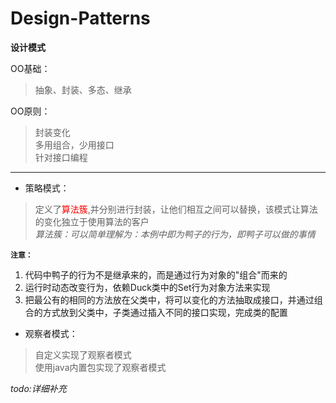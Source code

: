 # Design-Patterns
**设计模式**

OO基础：
> 抽象、封装、多态、继承

OO原则：
>封装变化  
>多用组合，少用接口  
>针对接口编程

---

+ 策略模式：
>定义了<font color="red">算法簇</font>,并分别进行封装，让他们相互之间可以替换，该模式让算法的变化独立于使用算法的客户  
>*算法簇：可以简单理解为：本例中即为鸭子的行为，即鸭子可以做的事情*

**`注意：`** 
1. 代码中鸭子的行为不是继承来的，而是通过行为对象的"组合"而来的  
2. 运行时动态改变行为，依赖Duck类中的Set行为对象方法来实现
3. 把最公有的相同的方法放在父类中，将可以变化的方法抽取成接口，并通过组合的方式放到父类中，子类通过插入不同的接口实现，完成类的配置

+ 观察者模式：
>自定义实现了观察者模式  
>使用java内置包实现了观察者模式

*todo:详细补充*


